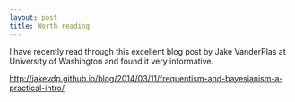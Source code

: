 ```yaml
---
layout: post
title: Worth reading
---
```


I have recently read through this excellent blog post by Jake VanderPlas at University of Washington
and found it very informative. 

http://jakevdp.github.io/blog/2014/03/11/frequentism-and-bayesianism-a-practical-intro/
